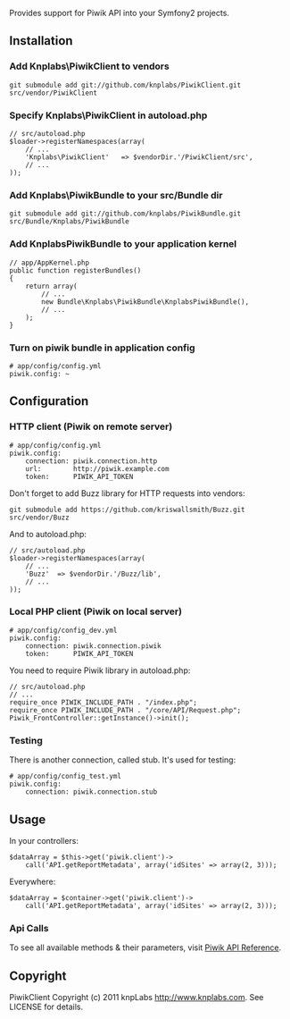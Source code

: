 Provides support for Piwik API into your Symfony2 projects.

## Installation

### Add Knplabs\PiwikClient to vendors

    git submodule add git://github.com/knplabs/PiwikClient.git src/vendor/PiwikClient

### Specify Knplabs\PiwikClient in autoload.php

    // src/autoload.php
    $loader->registerNamespaces(array(
        // ...
        'Knplabs\PiwikClient'   => $vendorDir.'/PiwikClient/src',
        // ...
    ));

### Add Knplabs\PiwikBundle to your src/Bundle dir

    git submodule add git://github.com/knplabs/PiwikBundle.git src/Bundle/Knplabs/PiwikBundle

### Add KnplabsPiwikBundle to your application kernel

    // app/AppKernel.php
    public function registerBundles()
    {
        return array(
            // ...
            new Bundle\Knplabs\PiwikBundle\KnplabsPiwikBundle(),
            // ...
        );
    }

### Turn on piwik bundle in application config

    # app/config/config.yml
    piwik.config: ~

## Configuration

### HTTP client (Piwik on remote server)

    # app/config/config.yml
    piwik.config:
        connection: piwik.connection.http
        url:        http://piwik.example.com
        token:      PIWIK_API_TOKEN

Don't forget to add Buzz library for HTTP requests into vendors:

    git submodule add https://github.com/kriswallsmith/Buzz.git src/vendor/Buzz

And to autoload.php:

    // src/autoload.php
    $loader->registerNamespaces(array(
        // ...
        'Buzz'  => $vendorDir.'/Buzz/lib',
        // ...
    ));

### Local PHP client (Piwik on local server)

    # app/config/config_dev.yml
    piwik.config:
        connection: piwik.connection.piwik
        token:      PIWIK_API_TOKEN

You need to require Piwik library in autoload.php:

    // src/autoload.php
    // ...
    require_once PIWIK_INCLUDE_PATH . "/index.php";
    require_once PIWIK_INCLUDE_PATH . "/core/API/Request.php";
    Piwik_FrontController::getInstance()->init();

### Testing

There is another connection, called stub. It's used for testing:

    # app/config/config_test.yml
    piwik.config:
        connection: piwik.connection.stub

## Usage

In your controllers:

    $dataArray = $this->get('piwik.client')->
        call('API.getReportMetadata', array('idSites' => array(2, 3)));

Everywhere:

    $dataArray = $container->get('piwik.client')->
        call('API.getReportMetadata', array('idSites' => array(2, 3)));

### Api Calls

To see all available methods & their parameters, visit [Piwik API Reference](http://dev.piwik.org/trac/wiki/API/Reference).

## Copyright

PiwikClient Copyright (c) 2011 knpLabs <http://www.knplabs.com>. See LICENSE for details.

